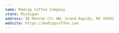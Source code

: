 ```yaml
---
name: Madcap Coffee Company
state: Michigan
address: 98 Monroe Ctr NW, Grand Rapids, MI 49503
website: https://madcapcoffee.com
---
```

